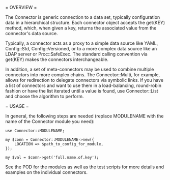 = OVERVIEW =

The Connector is generic connection to a data set, typically configuration
data in a hierarchical structure. Each connector object accepts the get(KEY)
method, which, when given a key, returns the associated value from the
connector's data source.

Typically, a connector acts as a proxy to a simple data source like
YAML, Config::Std, Config::Versioned, or to a more complex data source
like an LDAP server or Proc::SafeExec. The standard calling convention
via get(KEY) makes the connectors interchangeable.

In addition, a set of meta-connectors may be used to combine multiple
connectors into more complex chains. The Connector::Multi, for example,
allows for redirection to delegate connectors via symbolic links. If
you have a list of connectors and want to use them in a load-balancing,
round-robin fashion or have the list iterated until a value is found,
use Connector::List and choose the algorithm to perform.

= USAGE =

In general, the following steps are needed (replace MODULENAME with the
name of the Connector module you need):

    use Connector::MODULENAME;

    my $conn = Connector::MODULENAME->new({
        LOCATION => $path_to_config_for_module,
    });

    my $val = $conn->get('full.name.of.key');

See the POD for the modules as well as the test scripts for more details
and examples on the individual connectors.

